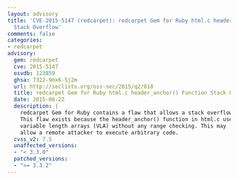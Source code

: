 ```yaml
---
layout: advisory
title: 'CVE-2015-5147 (redcarpet): redcarpet Gem for Ruby html.c header_anchor() Function
  Stack Overflow'
comments: false
categories:
- redcarpet
advisory:
  gem: redcarpet
  cve: 2015-5147
  osvdb: 123859
  ghsa: 7322-9mx6-5j2m
  url: http://seclists.org/oss-sec/2015/q2/818
  title: redcarpet Gem for Ruby html.c header_anchor() Function Stack Overflow
  date: 2015-06-22
  description: |
    redcarpet Gem for Ruby contains a flaw that allows a stack overflow.
    This flaw exists because the header_anchor() function in html.c uses
    variable length arrays (VLA) without any range checking. This may
    allow a remote attacker to execute arbitrary code.
  cvss_v2: 7.5
  unaffected_versions:
  - "< 3.3.0"
  patched_versions:
  - ">= 3.3.2"
---
```

